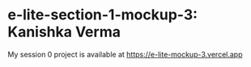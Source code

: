 # e-lite-section-1-mockup-3: Kanishka Verma
My session 0 project is available at https://e-lite-mockup-3.vercel.app